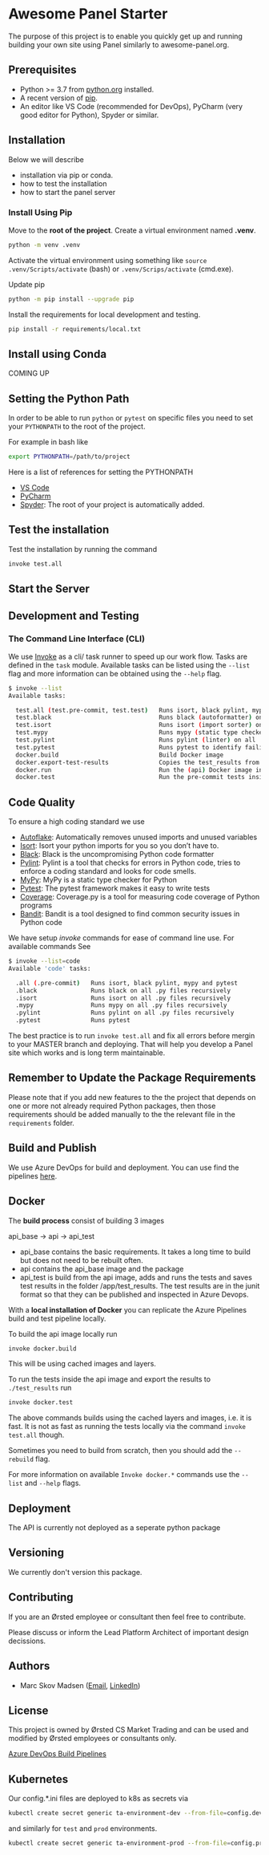 # Awesome Panel Starter

The purpose of this project is to enable you quickly get up and running building your own
site using Panel similarly to awesome-panel.org.

## Prerequisites

- Python >= 3.7 from [python.org](https://www.python.org/) installed.
- A recent version of [pip](https://pypi.org/project/pip/).
- An editor like VS Code (recommended for DevOps), PyCharm (very good editor for Python), Spyder or similar.

## Installation

Below we will describe

- installation via pip or conda.
- how to test the installation
- how to start the panel server

### Install Using Pip

Move to the **root of the project**. Create a virtual environment named **.venv**.

```bash
python -m venv .venv
```

Activate the virtual environment using something like `source .venv/Scripts/activate` (bash) or `.venv/Scrips/activate` (cmd.exe).

Update pip

```bash
python -m pip install --upgrade pip
```

Install the requirements for local development and testing.

```bash
pip install -r requirements/local.txt
```

## Install using Conda

COMING UP

## Setting the Python Path

In order to be able to run `python` or `pytest` on specific files you need to set your `PYTHONPATH` to the root of the project.

For example in bash like

```bash
export PYTHONPATH=/path/to/project
```

Here is a list of references for setting the PYTHONPATH

- [VS Code](https://code.visualstudio.com/docs/python/environments#:~:text=pythonPath%20manually%20inside%20your%20User,Settings%2C%20with%20the%20appropriate%20interpreter)
- [PyCharm](https://stackoverflow.com/questions/17198319/how-to-configure-custom-pythonpath-with-vm-and-pycharm)
- [Spyder](https://docs.spyder-ide.org/current/projects.html): The root of your project is automatically added.

## Test the installation

Test the installation by running the command

```bash
invoke test.all
```

## Start the Server


## Development and Testing

### The Command Line Interface (CLI)

We use [Invoke](http://docs.pyinvoke.org/) as a cli/ task runner to speed up our work flow. Tasks are defined in the `task` module. Available tasks can be listed using the `--list` flag and more information can be obtained using the `--help` flag.

```bash
$ invoke --list
Available tasks:

  test.all (test.pre-commit, test.test)   Runs isort, black pylint, mypy and pytest
  test.black                              Runs black (autoformatter) on all .py files recursively
  test.isort                              Runs isort (import sorter) on all .py files recursively
  test.mypy                               Runs mypy (static type checker) on all .py files recursively
  test.pylint                             Runs pylint (linter) on all .py files recursively to identify coding errors
  test.pytest                             Runs pytest to identify failing tests
  docker.build                            Build Docker image
  docker.export-test-results              Copies the test_results from the api_test image to the local folder 'test_results'
  docker.run                              Run the (api) Docker image interactively.
  docker.test                             Run the pre-commit tests inside the docker container
```

## Code Quality

To ensure a high coding standard we use

- [Autoflake](https://github.com/myint/autoflake): Automatically removes unused imports and unused variables
- [Isort](https://pypi.org/project/isort/): Isort your python imports for you so you don’t have to.
- [Black](https://github.com/ambv/black): Black is the uncompromising Python code formatter
- [Pylint](https://www.pylint.org/): Pylint is a tool that checks for errors in Python code, tries to enforce a coding standard and looks for code smells.
- [MyPy](http://mypy-lang.org/index.html): MyPy is a static type checker for Python
- [Pytest](https://docs.pytest.org/en/latest/): The pytest framework makes it easy to write tests
- [Coverage](https://coverage.readthedocs.io/en/v4.5.x/): Coverage.py is a tool for measuring code coverage of Python programs
- [Bandit](https://bandit.readthedocs.io/en/latest/): Bandit is a tool designed to find common security issues in Python code

We have setup *invoke* commands for ease of command line use. For available commands See

```bash
$ invoke --list=code
Available 'code' tasks:

  .all (.pre-commit)   Runs isort, black pylint, mypy and pytest
  .black               Runs black on all .py files recursively
  .isort               Runs isort on all .py files recursively
  .mypy                Runs mypy on all .py files recursively
  .pylint              Runs pylint on all .py files recursively
  .pytest              Runs pytest
```

The best practice is to run `invoke test.all` and fix all errors before mergin to your MASTER branch and deploying. That will help you develop a Panel site which works and is long term maintainable.

## Remember to Update the Package Requirements

Please note that if you add new features to the the project that depends on one or more not already required Python packages, then those requirements should be added manually to the the relevant file in the `requirements` folder.

## Build and Publish

We use Azure DevOps for build and deployment. You can use find the pipelines [here](https://dev.azure.com/dongenergy-p/TradingAnalytics/_build?definitionScope=%5Cus-trading).

## Docker

The **build process** consist of building 3 images

api_base -> api -> api_test

- api_base contains the basic requirements. It takes a long time to build but does not need to be rebuilt often.
- api contains the api_base image and the package
- api_test is build from the api image, adds and runs the tests and saves test results in the folder /app/test_results. The test results are in the junit format so that they can be published and inspected in Azure Devops.

With a **local installation of Docker** you can replicate the Azure Pipelines build and test pipeline locally.

To build the api image locally run

```bash
invoke docker.build
```

This will be using cached images and layers.

To run the tests inside the api image and export the results to ```./test_results``` run

```bash
invoke docker.test
```

The above commands builds using the cached layers and images, i.e. it is fast. It is not as fast as running the tests locally via the command ```invoke test.all``` though.

Sometimes you need to build from scratch, then you should add the ```--rebuild``` flag.

For more information on available ```Invoke docker.*``` commands use the ```--list``` and ```--help``` flags.

## Deployment

The API is currently not deployed as a seperate python package

## Versioning

We currently don't version this package.

## Contributing

If you are an Ørsted employee or consultant then feel free to contribute.

Please discuss or inform the Lead Platform Architect of important design decissions.

## Authors

- Marc Skov Madsen ([Email](mailto:masma@orsted.dk), [LinkedIn](https://www.linkedin.com/in/marcskovmadsen/))

## License

This project is owned by Ørsted CS Market Trading and can be used and modified by Ørsted employees or consultants only.

[Azure DevOps Build Pipelines](https://dongenergy-p.visualstudio.com/TradingAnalytics/_build)

## Kubernetes

Our config.*.ini files are deployed to k8s as secrets via

```bash
kubectl create secret generic ta-environment-dev --from-file=config.dev.ini
```

and similarly for `test` and `prod` environments.

```bash
kubectl create secret generic ta-environment-prod --from-file=config.prod.ini
```
